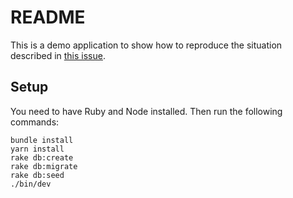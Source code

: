 # README

This is a demo application to show how to reproduce the situation described in [this issue](https://github.com/activeadmin/activeadmin/issues/7906).

## Setup
You need to have Ruby and Node installed. Then run the following commands:
```
bundle install
yarn install
rake db:create
rake db:migrate
rake db:seed
./bin/dev
```

